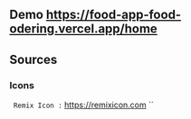 ## Demo https://food-app-food-odering.vercel.app/home
## Sources


### Icons
`` Remix Icon :`` https://remixicon.com
``

